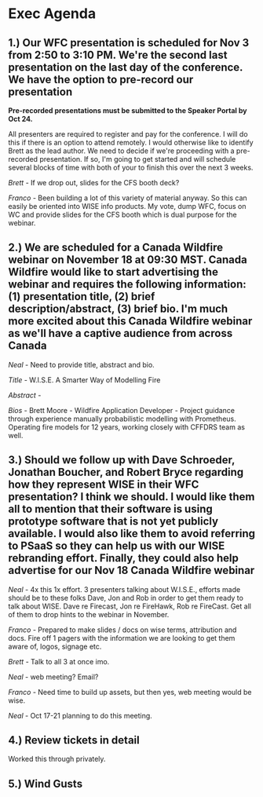 # Exec Agenda

## 1.) Our WFC presentation is scheduled for Nov 3 from 2:50 to 3:10 PM. We're the second last presentation on the last day of the conference. We have the option to pre-record our presentation

**Pre-recorded presentations must be submitted to the Speaker Portal by Oct 24.**

All presenters are required to register and pay for the conference. I will do this if there is an option to attend remotely. I would otherwise like to identify Brett as the lead author. We need to decide if we're proceeding with a pre-recorded presentation. If so, I'm going to get started and will schedule several blocks of time with both of your to finish this over the next 3 weeks.

_Brett_ - If we drop out, slides for the CFS booth deck?

_Franco_ - Been building a lot of this variety of material anyway. So this can easily be oriented into WISE info products. My vote, dump WFC, focus on WC and provide slides for the CFS booth which is dual purpose for the webinar.

## 2.) We are scheduled for a Canada Wildfire webinar on November 18 at 09:30 MST. Canada Wildfire would like to start advertising the webinar and requires the following information: (1) presentation title, (2) brief description/abstract, (3) brief bio. I'm much more excited about this Canada Wildfire webinar as we'll have a captive audience from across Canada

_Neal_ - Need to provide title, abstract and bio.

_Title_ - W.I.S.E. A Smarter Way of Modelling Fire

_Abstract_ -

_Bios_ -
Brett Moore - Wildfire Application Developer - Project guidance through experience manually probabilistic modelling with Prometheus. Operating fire models for 12 years, working closely with CFFDRS team as well.

## 3.) Should we follow up with Dave Schroeder, Jonathan Boucher, and Robert Bryce regarding how they represent WISE in their WFC presentation? I think we should. I would like them all to mention that their software is using prototype software that is not yet publicly available. I would also like them to avoid referring to PSaaS so they can help us with our WISE rebranding effort. Finally, they could also help advertise for our Nov 18 Canada Wildfire webinar

_Neal_ - 4x this 1x effort. 3 presenters talking about W.I.S.E., efforts made should be to these folks Dave, Jon and Rob in order to get them ready to talk about WISE. Dave re Firecast, Jon re FireHawk, Rob re FireCast. Get all of them to drop hints to the webinar in November.

_Franco_ - Prepared to make slides / docs on wise terms, attribution and docs. Fire off 1 pagers with the information we are looking to get them aware of, logos, signage etc.

_Brett_ - Talk to all 3 at once imo.

_Neal_ - web meeting? Email?

_Franco_ - Need time to build up assets, but then yes, web meeting would be wise.

_Neal_ - Oct 17-21 planning to do this meeting.

## 4.) Review tickets in detail

Worked this through privately.

## 5.) Wind Gusts
